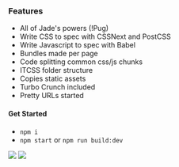### Features
- All of Jade's powers (!Pug)
- Write CSS to spec with CSSNext and PostCSS
- Write Javascript to spec with Babel
- Bundles made per page
- Code splitting common css/js chunks
- ITCSS folder structure
- Copies static assets
- Turbo Crunch included
- Pretty URLs started

#### Get Started
- `npm i`
- `npm start` or `npm run build:dev`

<img src="https://www.dropbox.com/s/vvqb626x2luxzwm/seed-wp4.png?raw=1"/>
<img src="https://www.dropbox.com/s/vvqb626x2luxzwm/seed-wp4-prod.png?raw=1"/>
